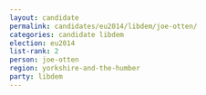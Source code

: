 ```yaml
---
layout: candidate
permalink: candidates/eu2014/libdem/joe-otten/
categories: candidate libdem
election: eu2014
list-rank: 2
person: joe-otten
region: yorkshire-and-the-humber
party: libdem
---
```

